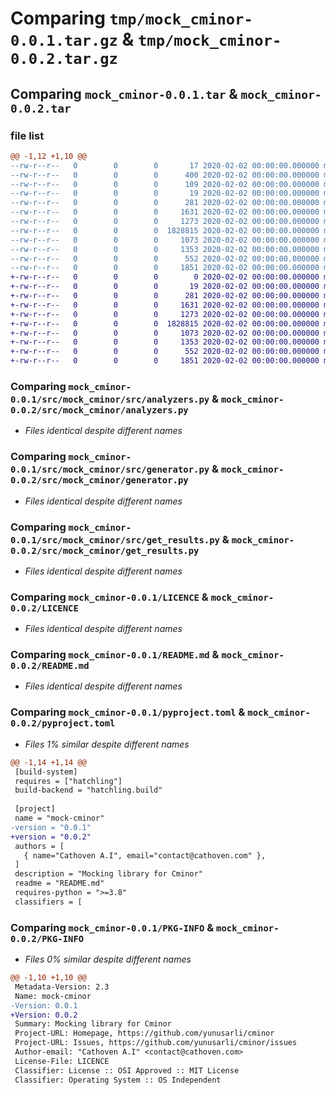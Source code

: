# Comparing `tmp/mock_cminor-0.0.1.tar.gz` & `tmp/mock_cminor-0.0.2.tar.gz`

## Comparing `mock_cminor-0.0.1.tar` & `mock_cminor-0.0.2.tar`

### file list

```diff
@@ -1,12 +1,10 @@
--rw-r--r--   0        0        0       17 2020-02-02 00:00:00.000000 mock_cminor-0.0.1/src/mock_cminor/__init__.py
--rw-r--r--   0        0        0      400 2020-02-02 00:00:00.000000 mock_cminor-0.0.1/src/mock_cminor/setup.py
--rw-r--r--   0        0        0      109 2020-02-02 00:00:00.000000 mock_cminor-0.0.1/src/mock_cminor/src/__init__.py
--rw-r--r--   0        0        0       19 2020-02-02 00:00:00.000000 mock_cminor-0.0.1/src/mock_cminor/src/__version__.py
--rw-r--r--   0        0        0      281 2020-02-02 00:00:00.000000 mock_cminor-0.0.1/src/mock_cminor/src/adaptor.py
--rw-r--r--   0        0        0     1631 2020-02-02 00:00:00.000000 mock_cminor-0.0.1/src/mock_cminor/src/analyzers.py
--rw-r--r--   0        0        0     1273 2020-02-02 00:00:00.000000 mock_cminor-0.0.1/src/mock_cminor/src/generator.py
--rw-r--r--   0        0        0  1828815 2020-02-02 00:00:00.000000 mock_cminor-0.0.1/src/mock_cminor/src/get_results.py
--rw-r--r--   0        0        0     1073 2020-02-02 00:00:00.000000 mock_cminor-0.0.1/LICENCE
--rw-r--r--   0        0        0     1353 2020-02-02 00:00:00.000000 mock_cminor-0.0.1/README.md
--rw-r--r--   0        0        0      552 2020-02-02 00:00:00.000000 mock_cminor-0.0.1/pyproject.toml
--rw-r--r--   0        0        0     1851 2020-02-02 00:00:00.000000 mock_cminor-0.0.1/PKG-INFO
+-rw-r--r--   0        0        0        0 2020-02-02 00:00:00.000000 mock_cminor-0.0.2/src/mock_cminor/__init__.py
+-rw-r--r--   0        0        0       19 2020-02-02 00:00:00.000000 mock_cminor-0.0.2/src/mock_cminor/__version__.py
+-rw-r--r--   0        0        0      281 2020-02-02 00:00:00.000000 mock_cminor-0.0.2/src/mock_cminor/adaptor.py
+-rw-r--r--   0        0        0     1631 2020-02-02 00:00:00.000000 mock_cminor-0.0.2/src/mock_cminor/analyzers.py
+-rw-r--r--   0        0        0     1273 2020-02-02 00:00:00.000000 mock_cminor-0.0.2/src/mock_cminor/generator.py
+-rw-r--r--   0        0        0  1828815 2020-02-02 00:00:00.000000 mock_cminor-0.0.2/src/mock_cminor/get_results.py
+-rw-r--r--   0        0        0     1073 2020-02-02 00:00:00.000000 mock_cminor-0.0.2/LICENCE
+-rw-r--r--   0        0        0     1353 2020-02-02 00:00:00.000000 mock_cminor-0.0.2/README.md
+-rw-r--r--   0        0        0      552 2020-02-02 00:00:00.000000 mock_cminor-0.0.2/pyproject.toml
+-rw-r--r--   0        0        0     1851 2020-02-02 00:00:00.000000 mock_cminor-0.0.2/PKG-INFO
```

### Comparing `mock_cminor-0.0.1/src/mock_cminor/src/analyzers.py` & `mock_cminor-0.0.2/src/mock_cminor/analyzers.py`

 * *Files identical despite different names*

### Comparing `mock_cminor-0.0.1/src/mock_cminor/src/generator.py` & `mock_cminor-0.0.2/src/mock_cminor/generator.py`

 * *Files identical despite different names*

### Comparing `mock_cminor-0.0.1/src/mock_cminor/src/get_results.py` & `mock_cminor-0.0.2/src/mock_cminor/get_results.py`

 * *Files identical despite different names*

### Comparing `mock_cminor-0.0.1/LICENCE` & `mock_cminor-0.0.2/LICENCE`

 * *Files identical despite different names*

### Comparing `mock_cminor-0.0.1/README.md` & `mock_cminor-0.0.2/README.md`

 * *Files identical despite different names*

### Comparing `mock_cminor-0.0.1/pyproject.toml` & `mock_cminor-0.0.2/pyproject.toml`

 * *Files 1% similar despite different names*

```diff
@@ -1,14 +1,14 @@
 [build-system]
 requires = ["hatchling"]
 build-backend = "hatchling.build"
 
 [project]
 name = "mock-cminor"
-version = "0.0.1"
+version = "0.0.2"
 authors = [
   { name="Cathoven A.I", email="contact@cathoven.com" },
 ]
 description = "Mocking library for Cminor"
 readme = "README.md"
 requires-python = ">=3.8"
 classifiers = [
```

### Comparing `mock_cminor-0.0.1/PKG-INFO` & `mock_cminor-0.0.2/PKG-INFO`

 * *Files 0% similar despite different names*

```diff
@@ -1,10 +1,10 @@
 Metadata-Version: 2.3
 Name: mock-cminor
-Version: 0.0.1
+Version: 0.0.2
 Summary: Mocking library for Cminor
 Project-URL: Homepage, https://github.com/yunusarli/cminor
 Project-URL: Issues, https://github.com/yunusarli/cminor/issues
 Author-email: "Cathoven A.I" <contact@cathoven.com>
 License-File: LICENCE
 Classifier: License :: OSI Approved :: MIT License
 Classifier: Operating System :: OS Independent
```

